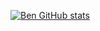 [![Ben GitHub stats](https://github-readme-stats.vercel.app/api?username=Ben-Zard)](https://github.com/Ben-Zard/github-readme-stats&show_icons=true&theme=radical)
